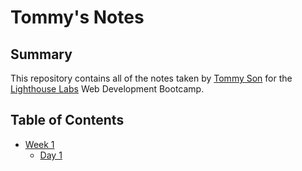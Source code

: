 # Tommy's Notes

## Summary

This repository contains all of the notes taken by [Tommy Son](https://github.com/TommyMynnSon) for the [Lighthouse Labs](https://www.lighthouselabs.ca/en) Web Development Bootcamp.

## Table of Contents

* [Week 1](/Week_1)
  * [Day 1](/Week_1/Day_1)